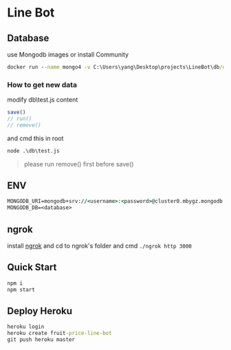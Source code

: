 # Line Bot

## Database 
use Mongodb images or install Community

```cmd
docker run --name mongo4 -v C:\Users\yang\Desktop\projects\LineBot\db/data:/data/db -d -p 27017:27017 --rm mongo:4.1
```
### How to get new data

modify db\test.js content
```js
save()
// run()
// remove()
```
and cmd this in root
```cmd
node .\db\test.js
```

> please run remove() first before save()

## ENV
```cmd
MONGODB_URI=mongodb+srv://<username>:<password>@cluster0.mbygz.mongodb.net/myFirstDatabase?retryWrites=true&w=majority
MONGODB_DB=<database>
```

## ngrok
install [ngrok](https://dashboard.ngrok.com/get-started/setup) and cd to ngrok's folder and cmd `./ngrok http 3000`

## Quick Start
```cmd
npm i
npm start
```

## Deploy Heroku
```cmd
heroku login
heroku create fruit-price-line-bot
git push heroku master
```
